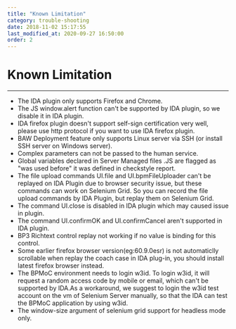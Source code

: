 ```yaml
---
title: "Known Limitation"
category: trouble-shooting
date: 2018-11-02 15:17:55
last_modified_at: 2020-09-27 16:50:00
order: 2
---
```


# Known Limitation
***

- The IDA plugin only supports Firefox and Chrome.
- The JS window.alert function can't be supported by IDA plugin, so we disable it in IDA plugin.
- IDA firefox plugin doesn't support self-sign certification very well, please use http protocol if you want to use IDA firefox plugin.
- BAW Deployment feature only supports Linux server via SSH (or install SSH server on Windows server).
- Complex parameters can not be passed to the human service.
- Global variables declared in Server Managed files .JS are flagged as "was used before" it was defined in checkstyle report.
- The file upload commands UI.file and UI.bpmFileUploader can't be replayed on IDA Plugin due to browser security issue, but these commands can work on Selenium Grid. So you can record the file upload commands by IDA Plugin, but replay them on Selenium Grid.
- The command UI.close is disabled in IDA plugin which may caused issue in plugin.
- The command UI.confirmOK and UI.confirmCancel aren't supported in IDA plugin.
- BP3 Richtext control replay not working if no value is binding for this control.   
- Some earlier firefox browser version(eg:60.9.0esr) is not automaticlly scrollable when replay the coach case in IDA plug-in, you should install latest firefox browser instead. 
- The BPMoC environment needs to login w3id. To login w3id, it will request a random access code by mobile or email, which can't be supported by IDA.As a workaround, we suggest to login the w3id test account on the vm of Selenium Server manually, so that the IDA can test the BPMoC application by using w3id.
- The window-size argument of selenium grid support for headless mode only.
